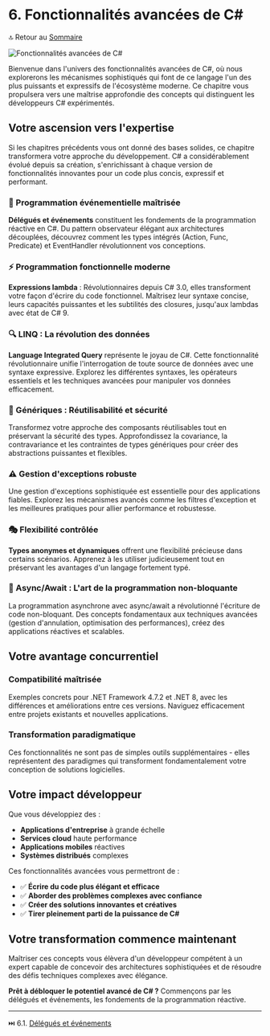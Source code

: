 # 6. Fonctionnalités avancées de C#

🔝 Retour au [Sommaire](/SOMMAIRE.md)

![Fonctionnalités avancées de C#](https://via.placeholder.com/800x200?text=Fonctionnalit%C3%A9s+avanc%C3%A9es+de+C%23)

Bienvenue dans l'univers des fonctionnalités avancées de C#, où nous explorerons les mécanismes sophistiqués qui font de ce langage l'un des plus puissants et expressifs de l'écosystème moderne. Ce chapitre vous propulsera vers une maîtrise approfondie des concepts qui distinguent les développeurs C# expérimentés.

## Votre ascension vers l'expertise

Si les chapitres précédents vous ont donné des bases solides, ce chapitre transformera votre approche du développement. C# a considérablement évolué depuis sa création, s'enrichissant à chaque version de fonctionnalités innovantes pour un code plus concis, expressif et performant.

### **🎯 Programmation événementielle maîtrisée**

**Délégués et événements** constituent les fondements de la programmation réactive en C#. Du pattern observateur élégant aux architectures découplées, découvrez comment les types intégrés (Action, Func, Predicate) et EventHandler révolutionnent vos conceptions.

### **⚡ Programmation fonctionnelle moderne**

**Expressions lambda** : Révolutionnaires depuis C# 3.0, elles transforment votre façon d'écrire du code fonctionnel. Maîtrisez leur syntaxe concise, leurs capacités puissantes et les subtilités des closures, jusqu'aux lambdas avec état de C# 9.

### **🔍 LINQ : La révolution des données**

**Language Integrated Query** représente le joyau de C#. Cette fonctionnalité révolutionnaire unifie l'interrogation de toute source de données avec une syntaxe expressive. Explorez les différentes syntaxes, les opérateurs essentiels et les techniques avancées pour manipuler vos données efficacement.

### **🧩 Génériques : Réutilisabilité et sécurité**

Transformez votre approche des composants réutilisables tout en préservant la sécurité des types. Approfondissez la covariance, la contravariance et les contraintes de types génériques pour créer des abstractions puissantes et flexibles.

### **⚠️ Gestion d'exceptions robuste**

Une gestion d'exceptions sophistiquée est essentielle pour des applications fiables. Explorez les mécanismes avancés comme les filtres d'exception et les meilleures pratiques pour allier performance et robustesse.

### **🎭 Flexibilité contrôlée**

**Types anonymes et dynamiques** offrent une flexibilité précieuse dans certains scénarios. Apprenez à les utiliser judicieusement tout en préservant les avantages d'un langage fortement typé.

### **🚀 Async/Await : L'art de la programmation non-bloquante**

La programmation asynchrone avec async/await a révolutionné l'écriture de code non-bloquant. Des concepts fondamentaux aux techniques avancées (gestion d'annulation, optimisation des performances), créez des applications réactives et scalables.

## Votre avantage concurrentiel

### **Compatibilité maîtrisée**
Exemples concrets pour .NET Framework 4.7.2 et .NET 8, avec les différences et améliorations entre ces versions. Naviguez efficacement entre projets existants et nouvelles applications.

### **Transformation paradigmatique**
Ces fonctionnalités ne sont pas de simples outils supplémentaires - elles représentent des paradigmes qui transforment fondamentalement votre conception de solutions logicielles.

## Votre impact développeur

Que vous développiez des :
- **Applications d'entreprise** à grande échelle
- **Services cloud** haute performance
- **Applications mobiles** réactives
- **Systèmes distribués** complexes

Ces fonctionnalités avancées vous permettront de :
- ✅ **Écrire du code plus élégant et efficace**
- ✅ **Aborder des problèmes complexes avec confiance**
- ✅ **Créer des solutions innovantes et créatives**
- ✅ **Tirer pleinement parti de la puissance de C#**

## Votre transformation commence maintenant

Maîtriser ces concepts vous élèvera d'un développeur compétent à un expert capable de concevoir des architectures sophistiquées et de résoudre des défis techniques complexes avec élégance.

**Prêt à débloquer le potentiel avancé de C# ?** Commençons par les délégués et événements, les fondements de la programmation réactive.

---

⏭️ 6.1. [Délégués et événements](/06-fonctionnalites-avancees-de-csharp/6-1-delegues-et-evenements.md)
